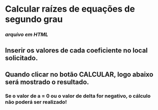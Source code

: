 # Calcular raízes de equações de segundo grau
###  *arquivo em HTML*

## Inserir os valores de cada coeficiente no local solicitado.
## Quando clicar no botão CALCULAR, logo abaixo será mostrado o resultado.

### Se o valor de a = 0 ou o valor de delta for negativo, o cálculo não poderá ser realizado!

